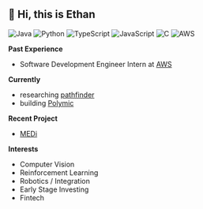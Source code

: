 __👋 Hi, this is Ethan__
---  
![Java](https://img.shields.io/badge/Java-black?logo=openjdk&logoColor=FFF&style=flat-square)
![Python](https://img.shields.io/badge/Python-black?logo=python&logoColor=FFF&style=flat-square)
![TypeScript](https://shields.io/badge/TypeScript-black?logo=TypeScript&logoColor=FFF&style=flat-square)
![JavaScript](https://shields.io/badge/JavaScript-black?logo=JavaScript&logoColor=FFF&style=flat-square)
![C](https://shields.io/badge/C-black?logo=c&logoColor=fff&style=flat-square)
![AWS](https://img.shields.io/badge/AWS-black.svg?style=flat-square&logo=amazon-aws&logoColor=FFF)


__Past Experience__
-  Software Development Engineer Intern at [AWS](https://aws.amazon.com/)

__Currently__
- researching [pathfinder](https://github.com/ethansjpark/pathfinder-vision-robustness)
- building [Polymic](https://github.com/polymic)

__Recent Project__
- [MEDi](https://github.com/2nd-Company/MEDi)

__Interests__
- Computer Vision
- Reinforcement Learning
- Robotics / Integration
- Early Stage Investing
- Fintech

<!---
ethansjpark/ethansjpark is a ✨ special ✨ repository because its `README.md` (this file) appears on your GitHub profile.
You can click the Preview link to take a look at your changes.
--->
